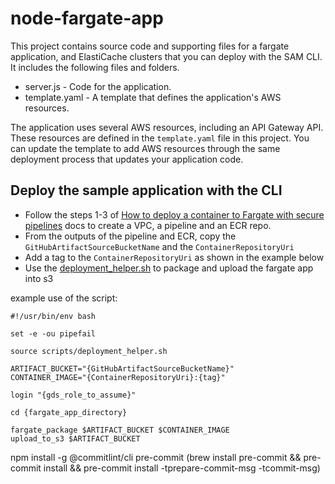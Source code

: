 # node-fargate-app

This project contains source code and supporting files for a fargate application, and ElastiCache clusters that you can deploy with the SAM CLI. It includes the following files and folders.

- server.js - Code for the application.
- template.yaml - A template that defines the application's AWS resources.

The application uses several AWS resources, including an API Gateway API. These resources are defined in the `template.yaml` file in this project.
You can update the template to add AWS resources through the same deployment process that updates your application code.

## Deploy the sample application with the CLI

- Follow the steps 1-3 of [How to deploy a container to Fargate with secure pipelines][1] docs to create a VPC, a pipeline and an ECR repo.
- From the outputs of the pipeline and ECR, copy the `GitHubArtifactSourceBucketName` and the `ContainerRepositoryUri`
- Add a tag to the `ContainerRepositoryUri` as shown in the example below
- Use the [deployment_helper.sh][2] to package and upload the fargate app into s3

example use of the script:
```
#!/usr/bin/env bash

set -e -ou pipefail

source scripts/deployment_helper.sh

ARTIFACT_BUCKET="{GitHubArtifactSourceBucketName}"
CONTAINER_IMAGE="{ContainerRepositoryUri}:{tag}"

login "{gds_role_to_assume}"

cd {fargate_app_directory}

fargate_package $ARTIFACT_BUCKET $CONTAINER_IMAGE
upload_to_s3 $ARTIFACT_BUCKET
```
npm install -g @commitlint/cli
pre-commit (brew install pre-commit && pre-commit install && pre-commit install -tprepare-commit-msg -tcommit-msg)


[1]: https://govukverify.atlassian.net/wiki/spaces/PLAT/pages/3107258369/How+to+deploy+a+container+to+Fargate+with+secure+pipelines
[2]: /scripts/deployment_helper.sh